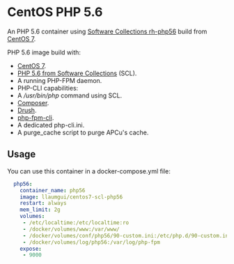 # CentOS PHP 5.6
An PHP 5.6 container using [Software Collections rh-php56](https://www.softwarecollections.org/en/scls/rhscl/rh-php56/) build from [CentOS 7](https://hub.docker.com/_/centos/).

PHP 5.6 image build with:
* [CentOS 7](https://hub.docker.com/_/centos/).
* [PHP 5.6 from Software Collections](https://www.softwarecollections.org/en/scls/rhscl/rh-php56/) (SCL).
* A running PHP-FPM daemon.
* PHP-CLI capabilities:
 * A _/usr/bin/php_ command using SCL.
 * [Composer](http://getcomposer.org/).
 * [Drush](http://www.drush.org/).
 * [php-fpm-cli](https://gist.githubusercontent.com/muhqu/91497df3a110f594b992/raw/58bf4ee037b637c24dea2f80a8c6735d5229f4d6/php-fpm-cli).
 * A dedicated php-cli.ini.
 * A purge_cache script to purge APCu's cache.

## Usage
You can use this container in a docker-compose.yml file:
~~~yaml
  php56:
    container_name: php56
    image: llaumgui/centos7-scl-php56
    restart: always
    mem_limit: 2g
    volumes:
     - /etc/localtime:/etc/localtime:ro
     - /docker/volumes/www:/var/www/
     - /docker/volumes/conf/php56/90-custom.ini:/etc/php.d/90-custom.ini:ro
     - /docker/volumes/log/php56:/var/log/php-fpm
    expose:
     - 9000
~~~